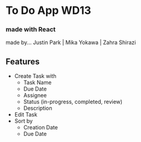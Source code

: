 # To Do App WD13
### made with React
made by...
Justin Park | Mika Yokawa | Zahra Shirazi

## Features

- Create Task with
  - Task Name
  - Due Date
  - Assignee
  - Status (in-progress, completed, review)
  - Description
- Edit Task
- Sort by
  - Creation Date
  - Due Date
